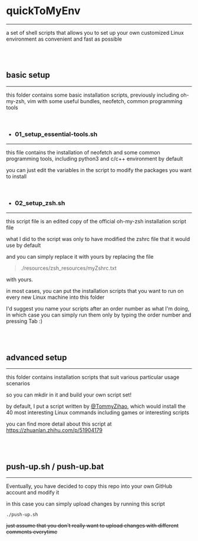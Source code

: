 # **quickToMyEnv**
------------------

a set of shell scripts that allows you to set up your own customized Linux environment as convenient and fast as possible

<br/>
<br/>

## **basic setup**
------------------

this folder contains some basic installation scripts, previously including oh-my-zsh, vim with some useful bundles, neofetch, common programming tools

<br/>

+ ### 01_setup_essential-tools.sh
---------------------------------

this file contains the installation of neofetch and some common programming tools, including python3 and c/c++ environment by default

you can just edit the variables in the script to modify the packages you want to install

<br/>

+ ### 02_setup_zsh.sh
---------------------

this script file is an edited copy of the official oh-my-zsh installation script file
	
what I did to the script was only to have modified the zshrc file that it would use by default

and you can simply replace it with yours by replacing the file 
>./resources/zsh_resources/myZshrc.txt

with yours.

in most cases, you can put the installation scripts that you want to run on every new Linux machine into this folder

I'd suggest you name your scripts after an order number as what I'm doing, in which case you can simply run them only by typing the order number and pressing Tab :)

<br/>
<br/>
	
## **advanced setup**
---------------------

this folder contains installation scripts that suit various particular usage scenarios

so you can mkdir in it and build your own script set!

by default, I put a script written by [@TommyZihao](https://www.zhihu.com/people/zhang-zi-hao-64-2), which would install the 40 most interesting Linux commands including games or interesting scripts

you can find more detail about this script at <https://zhuanlan.zhihu.com/p/51904179>

<br/>
<br/>

## **push-up.sh / push-up.bat**
-------------------------------

Eventually, you have decided to copy this repo into your own GitHub account and modify it

in this case you can simply upload changes by running this script

`./push-up.sh`

~~just assume that you don't really want to upload changes with different comments everytime~~
